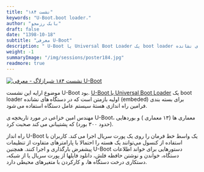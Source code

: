 ```yaml
---
title: "نشست ۱۸۴"
keywords: "U-Boot،boot loader،"
author: "بابک رزمجو"
draft: false
date: "1398-10-18"
subtitle: "معرفی U-Boot"
description: " U-Boot یا Universal Boot Loader یک boot loader اولیه بازمتن است که در دستگاه های نشانده (embeded) برای بسته بندی فرامین راه اندازی هستهٔ سیستم عامل دستگاه استفاده می شود."
weight: -1
summaryImage: "/img/sessions/poster184.jpg"
readmore: true
---
```

[![نشست ۱۸۴ شیرازلاگ - معرفی U-Boot ](/img/sessions/poster184.jpg)](/img/sessions/poster184.jpg)

موضوع ارايه این نشست U-Boot بود. [U-Boot یا Universal Boot Loader](https://www.denx.de/wiki/U-Boot/) یک boot loader اولیه بازمتن است که در دستگاه های نشانده (embeded) برای بسته بندی فرامین راه اندازی هستهٔ سیستم عامل دستگاه استفاده می شود.

مهندس امین خزاعی در مورد تاریخچه ی U-Boot، معماری ها (۱۳ معماری ) و بوردهایی (حدود ۳۰۰ بورد) که پشتیبانی می کند صحبت کرد.

راه انداز U-Boot یک واسط خط فرمان را روی یک پورت سریال اجرا می کند. کاربران با استفاده از کنسول می‌توانند یک هسته را احتمالا با پارامترهای متفاوت از تنظیمات پیشفرض بارگذاری و اجرا کنند. همچنین U-Boot دستورهایی برای خواند اطلاعات دستگاه، خواندن و نوشتن حافظه فلش، دانلود فایلها از پورت سریال یا از شبکه، دستکاری درخت دستگاه ها، و کارکردن با متغیرهای محیطی دارد.

